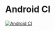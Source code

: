 # Android CI
[![Android CI](https://github.com/LukaDidham/COSC345/actions/workflows/android.yml/badge.svg)](https://github.com/Luka-Didham/COSC345/actions/workflows/android.yml)